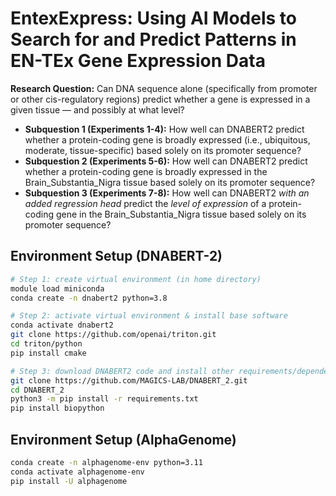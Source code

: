 # EntexExpress: Using AI Models to Search for and Predict Patterns in EN-TEx Gene Expression Data

**Research Question:** Can DNA sequence alone (specifically from promoter or other cis-regulatory regions) predict whether a gene is expressed in a given tissue — and possibly at what level?

- **Subquestion 1 (Experiments 1-4):** How well can DNABERT2 predict whether a protein-coding gene is broadly expressed (i.e., ubiquitous, moderate, tissue-specific) based solely on its promoter sequence?
- **Subquestion 2 (Experiments 5-6):** How well can DNABERT2 predict whether a protein-coding gene is broadly expressed in the Brain_Substantia_Nigra tissue based solely on its promoter sequence?
- **Subquestion 3 (Experiments 7-8):** How well can DNABERT2 *with an added regression head* predict the *level of expression* of a protein-coding gene in the Brain_Substantia_Nigra tissue based solely on its promoter sequence?

## Environment Setup (DNABERT-2)

```bash
# Step 1: create virtual environment (in home directory)
module load miniconda
conda create -n dnabert2 python=3.8

# Step 2: activate virtual environment & install base software
conda activate dnabert2
git clone https://github.com/openai/triton.git
cd triton/python
pip install cmake

# Step 3: download DNABERT2 code and install other requirements/dependencies (back in home directory)
git clone https://github.com/MAGICS-LAB/DNABERT_2.git
cd DNABERT_2
python3 -m pip install -r requirements.txt
pip install biopython
```

## Environment Setup (AlphaGenome)

```bash
conda create -n alphagenome-env python=3.11
conda activate alphagenome-env
pip install -U alphagenome
```
